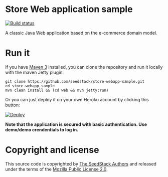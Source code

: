 # Store Web application sample 
[![Build status](https://travis-ci.org/seedstack/store-webapp-sample.svg?branch=master)](https://travis-ci.org/seedstack/store-webapp-sample)

A classic Java Web application based on the e-commerce domain model.

# Run it

If you have [Maven 3](http://maven.apache.org/) installed, you can clone the repository and run it locally with the maven Jetty plugin:

    git clone https://github.com/seedstack/store-webapp-sample.git
    cd store-webapp-sample
    mvn clean install && (cd web && mvn jetty:run)

Or you can just deploy it on your own Heroku account by clicking this button:

[![Deploy](https://www.herokucdn.com/deploy/button.png)](https://heroku.com/deploy)

**Note that the application is secured with basic authentication. Use demo/demo crendentials to log in.**
    
# Copyright and license

This source code is copyrighted by [The SeedStack Authors](https://github.com/seedstack/seedstack/blob/master/AUTHORS) and
released under the terms of the [Mozilla Public License 2.0](https://www.mozilla.org/MPL/2.0/).

